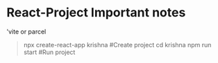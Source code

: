 # React-Project Important notes
'vite or parcel

>npx create-react-app krishna #Create project
>cd krishna
>npm run start #Run project
